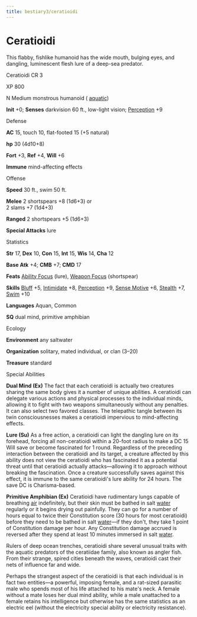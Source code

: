 ```yaml
---
title: bestiary3/ceratioidi
---
```

# Ceratioidi

This flabby, fishlike humanoid has the wide mouth, bulging eyes, and dangling, luminescent flesh lure of a deep-sea predator.

Ceratioidi CR 3

XP 800

N Medium monstrous humanoid ( [aquatic](monsters/creatureTypes.md#_aquatic-subtype))

**Init** +0; **Senses** darkvision 60 ft., low-light vision; [Perception](skills/perception.md#_perception) +9

Defense

**AC** 15, touch 10, flat-footed 15 (+5 natural)

**hp** 30 (4d10+8)

**Fort** +3, **Ref** +4, **Will** +6

**Immune** mind-affecting effects

Offense

**Speed** 30 ft., swim 50 ft.

**Melee** 2 shortspears +8 (1d6+3) or   
2 slams +7 (1d4+3)

**Ranged** 2 shortspears +5 (1d6+3)

**Special Attacks** lure

Statistics

**Str** 17, **Dex** 10, **Con** 15, **Int** 15, **Wis** 14, **Cha** 12

**Base Atk** +4; **CMB** +7; **CMD** 17

**Feats** [Ability Focus](monsters/monsterFeats.md#_ability-focus) (lure), [Weapon Focus](feats.md#_weapon-focus) (shortspear)

**Skills** [Bluff](skills/bluff.md#_bluff) +5, [Intimidate](skills/intimidate.md#_intimidate) +8, [Perception](skills/perception.md#_perception) +9, [Sense Motive](skills/senseMotive.md#_sense-motive) +6, [Stealth](skills/stealth.md#_stealth) +7, [Swim](skills/swim.md#_swim) +10

**Languages** Aquan, Common

**SQ** dual mind, primitive amphibian

Ecology

**Environment** any saltwater

**Organization** solitary, mated individual, or clan (3–20)

**Treasure** standard

Special Abilities

**Dual Mind (Ex)** The fact that each ceratioidi is actually two creatures sharing the same body gives it a number of unique abilities. A ceratioidi can delegate various actions and physical processes to the individual minds, allowing it to fight with two weapons simultaneously without any penalties. It can also select two favored classes. The telepathic tangle between its twin consciousnesses makes a ceratioidi impervious to mind-affecting effects.

**Lure (Su)** As a free action, a ceratioidi can light the dangling lure on its forehead, forcing all non-ceratioidi within a 20-foot radius to make a DC 15 Will save or become fascinated for 1 round. Regardless of the preceding interaction between the ceratioidi and its target, a creature affected by this ability does not view the ceratioidi who has fascinated it as a potential threat until that ceratioidi actually attacks—allowing it to approach without breaking the fascination. Once a creature successfully saves against this effect, it is immune to the same ceratioidi's lure ability for 24 hours. The save DC is Charisma-based.

**Primitive Amphibian (Ex)** Ceratioidi have rudimentary lungs capable of breathing [air](monsters/creatureTypes.md#_air-subtype) indefinitely, but their skin must be bathed in salt [water](monsters/creatureTypes.md#_water-subtype) regularly or it begins drying out painfully. They can go for a number of hours equal to twice their Constitution score (30 hours for most ceratioidi) before they need to be bathed in salt [water](monsters/creatureTypes.md#_water-subtype)—if they don't, they take 1 point of Constitution damage per hour. Any Constitution damage accrued is reversed after they spend at least 10 minutes immersed in salt [water](monsters/creatureTypes.md#_water-subtype).

Rulers of deep ocean trenches, ceratioidi share several unusual traits with the aquatic predators of the ceratiidae family, also known as angler fish. From their strange, spired cities beneath the waves, ceratioidi cast their nets of influence far and wide.

Perhaps the strangest aspect of the ceratioidi is that each individual is in fact two entities—a powerful, imposing female, and a rat-sized parasitic male who spends most of his life attached to his mate's neck. A female without a mate loses her dual mind ability, while a male unattached to a female retains his intelligence but otherwise has the same statistics as an electric eel (without the electricity special ability or electricity resistance).

